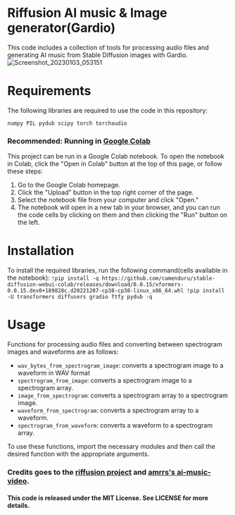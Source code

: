# Riffusion AI music & Image generator(Gardio)
This code includes a collection of tools for processing audio files and generating AI music from Stable Diffusion images with Gardio.
![Screenshot_20230103_053151](https://user-images.githubusercontent.com/52294485/210404128-48073aeb-8493-4d93-9309-5ad5a7ce72f4.png)
# Requirements
The following libraries are required to use the code in this repository:

`numpy
PIL
pydub
scipy
torch
torchaudio`
### Recommended: Running in [Google Colab](https://colab.research.google.com/)
This project can be run in a Google Colab notebook. To open the notebook in Colab, click the "Open in Colab" button at the top of this page, or follow these steps:

1. Go to the Google Colab homepage.
2. Click the "Upload" button in the top right corner of the page.
3. Select the notebook file from your computer and click "Open."
4. The notebook will open in a new tab in your browser, and you can run the code cells by clicking on them and then clicking the "Run" button on the left.

# Installation
To install the required libraries, run the following command(cells available in the notebook):
`!pip install -q https://github.com/camenduru/stable-diffusion-webui-colab/releases/download/0.0.15/xformers-0.0.15.dev0+189828c.d20221207-cp38-cp38-linux_x86_64.whl
!pip install -U transformers diffusers gradio ftfy pydub -q`

# Usage
Functions for processing audio files and converting between spectrogram images and waveforms are as follows:
- `wav_bytes_from_spectrogram_image`: converts a spectrogram image to a waveform in WAV format
- `spectrogram_from_image`: converts a spectrogram image to a spectrogram array.
- `image_from_spectrogram`: converts a spectrogram array to a spectrogram image.
- `waveform_from_spectrogram`: converts a spectrogram array to a waveform.
- `spectrogram_from_waveform`: converts a waveform to a spectrogram array.

To use these functions, import the necessary modules and then call the desired function with the appropriate arguments. 


### Credits goes to the [riffusion project](https://github.com/riffusion/riffusion) and [amrrs's ai-music-video](https://github.com/amrrs/ai-music-video/blob/main/Riffusion_%2B_Gradio_AI_Generated_Music_Video.ipynb).

#### This code is released under the MIT License. See LICENSE for more details.
